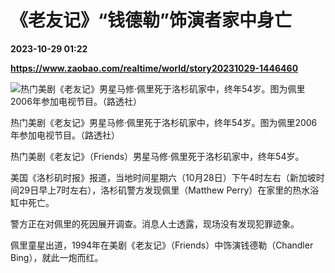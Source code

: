 # 《老友记》“钱德勒”饰演者家中身亡

**2023-10-29 01:22**

**https://www.zaobao.com/realtime/world/story20231029-1446460**

![热门美剧《老友记》男星马修·佩里死于洛杉矶家中，终年54岁。图为佩里2006年参加电视节目。（路透社）](https://static.zaobao.com/s3fs-public/styles/article_large_full/public/articles/2023/10/29/2023-10-29T005258Z1571204027RC2L8V63LGGJRTRMADP3PEOPLE-MATTHEW-PERRY_1.JPG?itok=0Vd00AKx "热门美剧《老友记》男星马修·佩里死于洛杉矶家中，终年54岁。图为佩里2006年参加电视节目。（路透社）")

热门美剧《老友记》男星马修·佩里死于洛杉矶家中，终年54岁。图为佩里2006年参加电视节目。（路透社）

热门美剧《老友记》（Friends）男星马修·佩里死于洛杉矶家中，终年54岁。

美国《洛杉矶时报》报道，当地时间星期六（10月28日）下午4时左右（新加坡时间29日早上7时左右），洛杉矶警方发现佩里（Matthew Perry）在家里的热水浴缸中死亡。

警方正在对佩里的死因展开调查。消息人士透露，现场没有发现犯罪迹象。

佩里童星出道，1994年在美剧《老友记》（Friends）中饰演钱德勒（Chandler Bing），就此一炮而红。